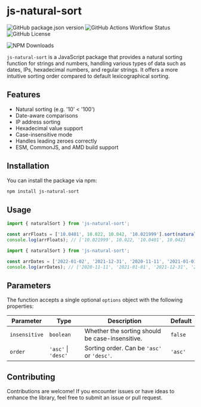 # js-natural-sort

![GitHub package.json version](https://img.shields.io/github/package-json/v/andreasnicolaou/js-natural-sort)
![GitHub Actions Workflow Status](https://img.shields.io/github/actions/workflow/status/andreasnicolaou/js-natural-sort/build.yaml)
![GitHub License](https://img.shields.io/github/license/andreasnicolaou/js-natural-sort)

![NPM Downloads](https://img.shields.io/npm/dm/%40andreasnicolaou%2Fjs-natural-sort)

`js-natural-sort` is a JavaScript package that provides a natural sorting function for strings and numbers, handling various types of data such as dates, IPs, hexadecimal numbers, and regular strings. It offers a more intuitive sorting order compared to default lexicographical sorting.

## Features

- Natural sorting (e.g. '10' < '100')
- Date-aware comparisons
- IP address sorting
- Hexadecimal value support
- Case-insensitive mode
- Handles leading zeroes correctly
- ESM, CommonJS, and AMD build support

## Installation

You can install the package via npm:

```bash
npm install js-natural-sort
```

## Usage

```typescript
import { naturalSort } from 'js-natural-sort';

const arrFloats = ['10.0401', 10.022, 10.042, '10.021999'].sort(naturalSort());
console.log(arrFloats); // ['10.021999', 10.022, '10.0401', 10.042]
```


```typescript
import { naturalSort } from 'js-natural-sort';

const arrDates = ['2022-01-02', '2021-12-31', '2020-11-11', '2021-01-01'].sort(naturalSort());
console.log(arrDates); // ['2020-11-11', '2021-01-01', '2021-12-31', '2022-01-02']
```

## Parameters

The function accepts a single optional `options` object with the following properties:

| Parameter     | Type                | Description                                     | Default |
| ------------- | ------------------- | ----------------------------------------------- | ------- |
| `insensitive` | `boolean`           | Whether the sorting should be case-insensitive. | `false` |
| `order`       | `'asc'` \| `'desc'` | Sorting order. Can be `'asc'` or `'desc'`.      | `'asc'` |

## Contributing

Contributions are welcome! If you encounter issues or have ideas to enhance the library, feel free to submit an issue or pull request.
